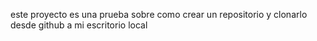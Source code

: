 este proyecto es una prueba sobre como crear un repositorio y clonarlo desde github a mi escritorio local
